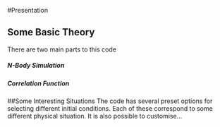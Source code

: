 #Presentation

## Some Basic Theory
There are two main parts to this code
##### N-Body Simulation



##### Correlation Function



##Some Interesting Situations
The code has several preset options for selecting different initial conditions. Each of these correspond to some different physical situation. It is also possible to customise...
